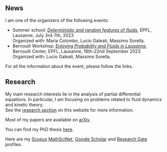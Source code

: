 ## N﻿ews

I﻿ am one of the organizers of the following events:

* Summer school: *[Deterministic and random features of fluids](https://www.epfl.ch/labs/amcv/amcv/events/summer-school-deterministic-and-random-features-of-fluids/),* EPFL, Lausanne, July 3rd-7th, 2023\
  O﻿rganized with: Maria Colombo, Lucio Galeati, Massimo Sorella.
* Bernoulli Workshop: *[Enjoying Probability and Fluids in Lausanne](https://www.epfl.ch/labs/amcv/amcv/events/young-researcher-workshop-enjoying-probability-and-fluids-in-lausanne/)*, Bernoulli Center, EPFL, Lausanne, 18th-22nd September 2023\
  O﻿rganized with: Lucio Galeati, Massimo Sorella.

F﻿or all the information about the event, please follow the links.

## Research

My main research interests lie in the analysis of partial differential equations. In particular, I am focusing on problems related to fluid dynamics and kinetic theory.\
See the [research section](/research/) on this website for more information.

Most of my papers are available on [arXiv](https://arxiv.org/a/0000-0002-6254-2070.html).

You can find my PhD thesis [here](https://iris.gssi.it/handle/20.500.12571/15111#.YAM8auj7RPY).

Here are my [Scopus](https://www.scopus.com/authid/detail.uri?authorId=57211665080) [MathSciNet](https://mathscinet.ams.org/mathscinet/search/author.html?mrauthid=1400737), [Google Scholar](https://scholar.google.com/citations?user=0sJTT28AAAAJ&hl=en) and [Research Gate](https://www.researchgate.net/profile/Michele_Dolce) profiles.